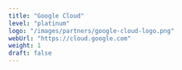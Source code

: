 ```yaml
---
title: "Google Cloud"
level: "platinum"
logo: "/images/partners/google-cloud-logo.png"
webUrl: "https://cloud.google.com"
weight: 1
draft: false
---
```


